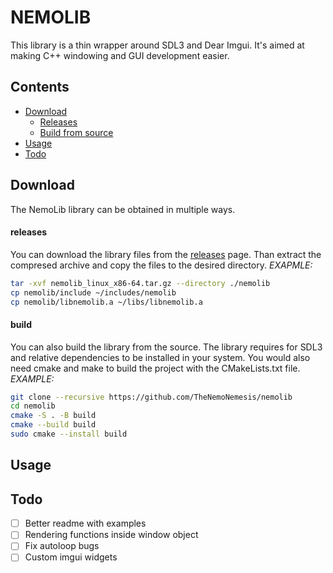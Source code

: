 # NEMOLIB
This library is a thin wrapper around SDL3 and Dear Imgui.
It's aimed at making C++ windowing and GUI development easier.

## Contents
- [Download](#Download) 
    - [Releases](#releases) 
    - [Build from source](#build) 
- [Usage](#Usage) 
- [Todo](#Todo) 

## Download
The NemoLib library can be obtained in multiple ways.
#### releases
You can download the library files from the [releases](https://github.com/TheNemoNemesis/nemolib/releases) page.
Than extract the compresed archive and copy the files to the desired directory.
*EXAPMLE:*
```bash
tar -xvf nemolib_linux_x86-64.tar.gz --directory ./nemolib
cp nemolib/include ~/includes/nemolib
cp nemolib/libnemolib.a ~/libs/libnemolib.a
```
#### build
You can also build the library from the source. The library requires for SDL3 and relative dependencies to be
installed in your system. You would also need cmake and make to build the project with the CMakeLists.txt file.
*EXAMPLE:*
```bash
git clone --recursive https://github.com/TheNemoNemesis/nemolib
cd nemolib
cmake -S . -B build
cmake --build build
sudo cmake --install build
```

## Usage


## Todo
- [ ] Better readme with examples
- [ ] Rendering functions inside window object
- [ ] Fix autoloop bugs
- [ ] Custom imgui widgets
